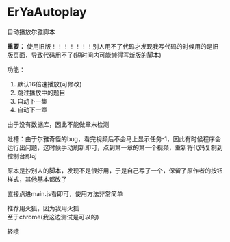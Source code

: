# ErYaAutoplay

自动播放尔雅脚本

**重要：** 使用旧版！！！！！！！别人用不了代码才发现我写代码的时候用的是旧版页面，导致代码用不了(短时间内可能懒得写新版的脚本)

功能：
1. 默认16倍速播放(可修改)
2. 跳过播放中的题目
3. 自动下一集
4. 自动下一章
   
由于没有数据库，因此不能做章末检测

吐槽：由于尔雅奇怪的bug，看完视频后不会马上显示任务-1，因此有时候程序会运行出问题，这时候手动刷新即可，点到第一章的第一个视频，重新将代码复制到控制台即可

原本是抄别人的脚本，发现不是很好用，于是自己写了一个，保留了原作者的按钮样式，其他基本都改了

直接点进main.js看即可，使用方法非常简单

推荐用火狐，因为我用火狐  
至于chrome(我这边测试是可以的)  

轻喷